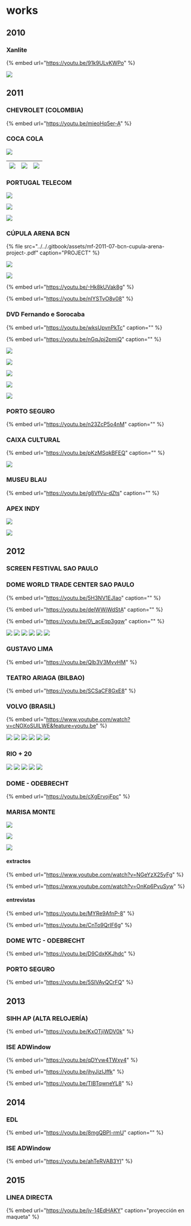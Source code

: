 # works

## 2010

### Xanlite

{% embed url="https://youtu.be/91k9ULvKWPo" %}

![](../../.gitbook/assets/mf-2010-06-fr-xanlite.jpg)

## 2011

### CHEVROLET \(COLOMBIA\)

{% embed url="https://youtu.be/mieoHq5er-A" %}



### COCA COLA

![](../../.gitbook/assets/mf-2011-xx-br-cocacola-chevrolet-hall-02.jpeg)

| ![](../../.gitbook/assets/mf-2011-xx-br-cocacola-chevrolet-hall-01.jpeg) | ![](../../.gitbook/assets/mf-2011-xx-br-cocacola-chevrolet-hall-04.jpeg) | ![](../../.gitbook/assets/mf-2011-xx-br-cocacola-chevrolet-hall-03.jpeg) |
| :--- | :--- | :--- |




### PORTUGAL TELECOM

![](../../.gitbook/assets/mf-2010-11-br-portugal-telecom-premio-literatura-02.jpg)

![](../../.gitbook/assets/mf-2010-11-br-portugal-telecom-premio-literatura-03.jpeg)

![](../../.gitbook/assets/mf-2010-11-br-portugal-telecom-premio-literatura-01.jpeg)

### CÚPULA ARENA BCN

{% file src="../../.gitbook/assets/mf-2011-07-bcn-cupula-arena-project-.pdf" caption="PROJECT" %}

![](../../.gitbook/assets/mf-2011-07-bcn-cupula-arena-1-.jpg)

![](../../.gitbook/assets/mf-2011-07-bcn-cupula-arena-5-.jpg)

{% embed url="https://youtu.be/-Hk8kUVak8g" %}

{% embed url="https://youtu.be/nIYSTvO8v08" %}

### DVD Fernando e Sorocaba

{% embed url="https://youtu.be/wksUpvnPkTc" caption="" %}

{% embed url="https://youtu.be/nGqJpj2pmiQ" caption="" %}

![](../../.gitbook/assets/mf-2011-10-br-dvd-fernando-e-sorocaba-01.jpeg)

![](../../.gitbook/assets/mf-2011-10-br-dvd-fernando-e-sorocaba-02.jpg)

![](../../.gitbook/assets/mf-2011-10-br-dvd-fernando-e-sorocaba-3-.jpg)

![](../../.gitbook/assets/mf-2011-10-br-dvd-fernando-e-sorocaba-4-.jpg)

![](../../.gitbook/assets/mf-2011-10-br-dvd-fernando-e-sorocaba-5-.jpg)

### PORTO SEGURO

{% embed url="https://youtu.be/n23ZcP5o4nM" caption="" %}

### CAIXA CULTURAL

{% embed url="https://youtu.be/pKzMSqkBFEQ" caption="" %}

![](../../.gitbook/assets/mf-2011-12-br-caixa-cultural-mapping-01.jpeg)

### MUSEU BLAU

{% embed url="https://youtu.be/g8VfVu-dZts" caption="" %}

### APEX INDY

![](../../.gitbook/assets/mf-2011-12-apex-findy-2-.jpg)

![](../../.gitbook/assets/mf-2011-12-apex-findy-1-.jpg)

## 2012

### SCREEN FESTIVAL SAO PAULO 



### DOME WORLD TRADE CENTER SAO PAULO

{% embed url="https://youtu.be/5H3NV1EJIao" caption="" %}

{% embed url="https://youtu.be/delWWjWdStA" caption="" %}

{% embed url="https://youtu.be/0\_acEqp3gqw" caption="" %}

![](../../.gitbook/assets/mf-2012-03-br-dome-world-trade-center-01.jpeg) ![](../../.gitbook/assets/mf-2012-03-br-dome-world-trade-center-02.jpeg) ![](../../.gitbook/assets/mf-2012-03-br-dome-world-trade-center-03.jpeg) ![](../../.gitbook/assets/mf-2012-03-br-dome-world-trade-center-04.jpeg) ![](../../.gitbook/assets/mf-2012-03-br-dome-world-trade-center-05.jpeg) ![](../../.gitbook/assets/mf-2012-03-br-dome-world-trade-center-06.jpeg)

### GUSTAVO LIMA

{% embed url="https://youtu.be/Qlb3V3MvvHM" %}

### TEATRO ARIAGA \(BILBAO\)

{% embed url="https://youtu.be/SCSaCF8GxE8" %}

### VOLVO \(BRASIL\)

{% embed url="https://www.youtube.com/watch?v=cNOXoSUILWE&feature=youtu.be" %}

![](../../.gitbook/assets/mf-2012-06-br-volvo-01.jpg) ![](../../.gitbook/assets/mf-2012-06-br-volvo-02.jpg) ![](../../.gitbook/assets/mf-2012-06-br-volvo-03.jpg) ![](../../.gitbook/assets/mf-2012-06-br-volvo-04.jpg) ![](../../.gitbook/assets/mf-2012-06-br-volvo-05.jpg) ![](../../.gitbook/assets/mf-2012-06-br-volvo-06.jpg)

### RIO + 20

![](../../.gitbook/assets/mf-2012-xx-br-rio-+-20-01.jpg)
![](../../.gitbook/assets/mf-2012-xx-br-rio-+-20-02.jpg)
![](../../.gitbook/assets/mf-2012-xx-br-rio-+-20-04.jpg)
![](../../.gitbook/assets/mf-2012-xx-br-rio-+-20-05.jpg)
![](../../.gitbook/assets/mf-2012-xx-br-rio-+-20-06.jpg)

### DOME - ODEBRECHT

{% embed url="https://youtu.be/cXgErvojFpc" %}

### MARISA MONTE

![](../../.gitbook/assets/mf-2012-10-marisa-monte-01.jpeg)

![](../../.gitbook/assets/mf-2012-10-marisa-monte-03.jpeg)

![](../../.gitbook/assets/mf-2012-10-marisa-monte-02.png)

#### extractos

{% embed url="https://www.youtube.com/watch?v=NGeYzX25yFg" %}

{% embed url="https://www.youtube.com/watch?v=OnKp6PvuSyw" %}

#### entrevistas

{% embed url="https://youtu.be/MYRe9AfnP-8" %}

{% embed url="https://youtu.be/CnTo9QrIF6g" %}

### DOME WTC - ODEBRECHT

{% embed url="https://youtu.be/D9CdxKKJhdc" %}

### PORTO SEGURO

{% embed url="https://youtu.be/5SlVAyQCrFQ" %}

## 2013

### SIHH AP \(ALTA RELOJERÍA\)

{% embed url="https://youtu.be/KxOTjiWDV0k" %}

### ISE ADWindow

{% embed url="https://youtu.be/qDYvw4TWxy4" %}

{% embed url="https://youtu.be/jhyJizIJffk" %}

{% embed url="https://youtu.be/TIBTqwneYL8" %}

## 2014

### EDL

{% embed url="https://youtu.be/8mgQBPl-rmU" caption="" %}

### ISE ADWindow

{% embed url="https://youtu.be/ahTeRVAB3YI" %}

## 2015

### LINEA DIRECTA

{% embed url="https://youtu.be/jv-14EdHAKY" caption="proyección en maqueta" %}



